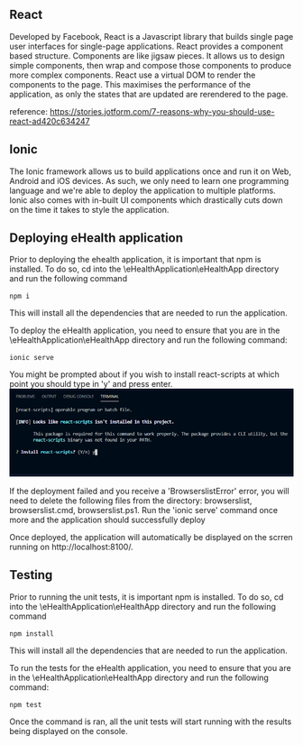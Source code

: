 ## React

Developed by Facebook, React is a Javascript library that builds single page user interfaces for single-page applications.
React provides a component based structure. Components are like jigsaw pieces. It allows us to design simple components, then wrap and compose those components to produce more complex components.
React use a virtual DOM to render the components to the page. This maximises the performance of the application, as only the states that are updated are rerendered to the page.

reference: https://stories.jotform.com/7-reasons-why-you-should-use-react-ad420c634247

## Ionic

The Ionic framework allows us to build applications once and run it on Web, Android and iOS devices. As such, we only need to learn one programming language and we're able to deploy the application to multiple platforms.
Ionic also comes with in-built UI components which drastically cuts down on the time it takes to style the application.

## Deploying eHealth application

Prior to deploying the ehealth application, it is important that npm is installed. To do so, cd into the \eHealthApplication\eHealthApp directory and run the following command

```
npm i
```

This will install all the dependencies that are needed to run the application.

To deploy the eHealth application, you need to ensure that you are in the \eHealthApplication\eHealthApp directory and run the following command:

```
ionic serve
```

You might be prompted about if you wish to install react-scripts at which point you should type in 'y' and press enter.
![React-scripts](./MD-Images/ReactScriptsNotInstalled.png)

If the deployment failed and you receive a 'BrowserslistError' error, you will need to delete the following files from the directory: browserslist, browserslist.cmd, browserslist.ps1.
Run the 'ionic serve' command once more and the application should successfully deploy

Once deployed, the application will automatically be displayed on the scrren running on http://localhost:8100/.

## Testing

Prior to running the unit tests, it is important npm is installed. To do so, cd into the \eHealthApplication\eHealthApp directory and run the following command

```
npm install
```

This will install all the dependencies that are needed to run the application.

To run the tests for the eHealth application, you need to ensure that you are in the \eHealthApplication\eHealthApp directory and run the following command:

```
npm test
```

Once the command is ran, all the unit tests will start running with the results being displayed on the console.
